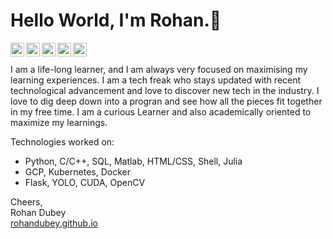 # Hello World, I'm Rohan.👋

<a href="https://github.com/rohandubey/">
  <img align="left" alt="Github" width="22px" src="https://cdn.jsdelivr.net/npm/simple-icons@v3/icons/github.svg"/>
</a>
<a href="https://www.linkedin.com/in/rohan-dubey-428b961b7/">
  <img align="left" alt="LinkedIn" width="22px" src="https://cdn.jsdelivr.net/npm/simple-icons@v3/icons/linkedin.svg"/>
</a>
<a href="https://www.instagram.com/visibly_rohan/">
  <img align="left" alt="Instagram" width="22px" src="https://cdn.jsdelivr.net/npm/simple-icons@v3/icons/instagram.svg"/>
</a>
<a href="https://twitter.com/rohanempire/">
  <img align="left" alt="Twitter" width="22px" src="https://cdn.jsdelivr.net/npm/simple-icons@v3/icons/twitter.svg"/>
</a>
<a href="https://www.facebook.com/visibly.rohan/">
  <img align="left" alt="Facebook" width="22px" src="https://cdn.jsdelivr.net/npm/simple-icons@v3/icons/facebook.svg"/>
</a>
<br />
<br />
I am a life-long learner, and I am always very focused on maximising my learning experiences. I am a tech freak who stays updated with recent technological advancement and love to discover new tech in the industry. I love to dig deep down into a progran and see how all the pieces fit together in my free time. I am a curious Learner and also academically oriented to maximize my learnings.    

Technologies worked on:  
- Python, C/C++, SQL, Matlab, HTML/CSS, Shell, Julia  
- GCP, Kubernetes, Docker  
- Flask, YOLO, CUDA, OpenCV 

Cheers,  
Rohan Dubey  
[rohandubey.github.io](https://rohandubey.github.io/)

